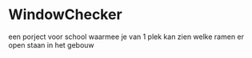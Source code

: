 # WindowChecker
een porject voor school waarmee je van 1 plek kan zien welke ramen er open staan in het gebouw
